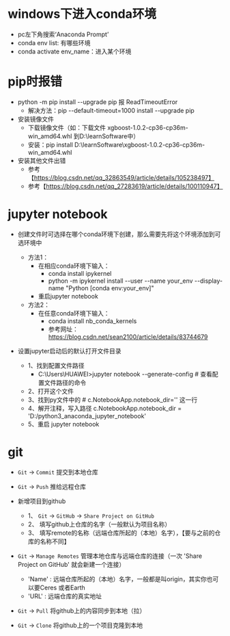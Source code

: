 # windows下进入conda环境
- pc左下角搜索‘Anaconda Prompt’
- conda env list: 有哪些环境
- conda activate env_name：进入某个环境

# pip时报错
- python -m pip install --upgrade pip 报 ReadTimeoutError
    - 解决方法：pip --default-timeout=1000 install --upgrade pip
- 安装镜像文件
    - 下载镜像文件（如：下载文件 xgboost-1.0.2-cp36-cp36m-win_amd64.whl 到D:\learnSoftware中）
    - 安装：pip install D:\learnSoftware\xgboost-1.0.2-cp36-cp36m-win_amd64.whl 
- 安装其他文件出错
    - 参考【https://blog.csdn.net/qq_32863549/article/details/105238497】
    - 参考【https://blog.csdn.net/qq_27283619/article/details/100110947】

    
# jupyter notebook
- 创建文件时可选择在哪个conda环境下创建，那么需要先将这个环境添加到可选环境中
    - 方法1：
        - 在相应conda环境下输入：
            - conda install ipykernel
            - python -m ipykernel install --user --name your_env --display-name "Python [conda env:your_env]"
        - 重启jupyter notebook
    - 方法2：
        - 在任意conda环境下输入：
            - conda install nb_conda_kernels
            - 参考网址：https://blog.csdn.net/sean2100/article/details/83744679

- 设置jupyter启动后的默认打开文件目录
    - 1、找到配置文件路径 
        - C:\Users\HUAWEI>jupyter notebook --generate-config  # 查看配置文件路径的命令
    - 2、打开这个文件
    - 3、找到py文件中的 # c.NotebookApp.notebook_dir='' 这一行
    - 4、解开注释，写入路径 c.NotebookApp.notebook_dir = 'D:/python3_anaconda_jupyter_notebook'
    - 5、重启 jupyter notebook
    
# git
- `Git` -> `Commit`   提交到本地仓库
- `Git` -> `Push`     推给远程仓库

- 新增项目到github
    - 1、 `Git` -> `GitHub` -> `Share Project on GitHub`
    - 2、 填写github上仓库的名字（一般默认为项目名称）
    - 3、 填写remote的名称（远端仓库所起的（本地）名字），【要与之前的仓库的名称不同】
    
- `Git` -> `Manage Remotes`     管理本地仓库与远端仓库的连接（一次 'Share Project on GitHub' 就会新建一个连接）
    - 'Name' : 远端仓库所起的（本地）名字，一般都是叫origin，其实你也可以要Ceres 或者Earth
    - 'URL' : 远端仓库的真实地址
    
- `Git` -> `Pull`   将github上的内容同步到本地（拉）
- `Git` -> `Clone`     将github上的一个项目克隆到本地